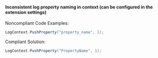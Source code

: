 #### Inconsistent log property naming in context (can be configured in the extension settings)

Noncompliant Code Examples:
```csharp
LogContext.PushProperty("property_name", 1);
```

Compliant Solution:
```csharp
LogContext.PushProperty("PropertyName", 1);
```
